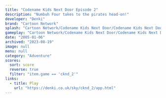 ```yaml
---
title: "Codename Kids Next Door Episode 2"
description: "Numbuh Four takes to the pirates head-on!"
developer: "Denki"
brand: "Cartoon Network"
splash: "Cartoon Network/Codename Kids Next Door/Codename Kids Next Door Episode 2/Splash.jpg"
gameplay: "Cartoon Network/Codename Kids Next Door/Codename Kids Next Door Episode 2/Screen02.jpg"
date: "2005-01-06"
archived: "2023-08-19"
image: null
menu: null
category: "Adventure"
scores:
  sort: score
  reverse: true
  filter: "item.game == 'cknd_2'"
links:
  - title: Play
    url: "https://denki.co.uk/sky/cknd_2/app.html"
---
```

